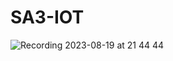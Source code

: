 # SA3-IOT

![Recording 2023-08-19 at 21 44 44](https://github.com/Marcelo-A-O-S/SA3-IOT/assets/77033790/4dfcc545-61d4-486f-ac93-c3a2a7a16b07)
